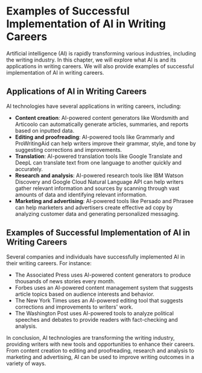 Examples of Successful Implementation of AI in Writing Careers
===================================================================================================================================

Artificial intelligence (AI) is rapidly transforming various industries, including the writing industry. In this chapter, we will explore what AI is and its applications in writing careers. We will also provide examples of successful implementation of AI in writing careers.

Applications of AI in Writing Careers
-------------------------------------

AI technologies have several applications in writing careers, including:

* **Content creation**: AI-powered content generators like Wordsmith and Articoolo can automatically generate articles, summaries, and reports based on inputted data.
* **Editing and proofreading**: AI-powered tools like Grammarly and ProWritingAid can help writers improve their grammar, style, and tone by suggesting corrections and improvements.
* **Translation**: AI-powered translation tools like Google Translate and DeepL can translate text from one language to another quickly and accurately.
* **Research and analysis**: AI-powered research tools like IBM Watson Discovery and Google Cloud Natural Language API can help writers gather relevant information and sources by scanning through vast amounts of data and identifying relevant information.
* **Marketing and advertising**: AI-powered tools like Persado and Phrasee can help marketers and advertisers create effective ad copy by analyzing customer data and generating personalized messaging.

Examples of Successful Implementation of AI in Writing Careers
--------------------------------------------------------------

Several companies and individuals have successfully implemented AI in their writing careers. For instance:

* The Associated Press uses AI-powered content generators to produce thousands of news stories every month.
* Forbes uses an AI-powered content management system that suggests article topics based on audience interests and behavior.
* The New York Times uses an AI-powered editing tool that suggests corrections and improvements to writers' work.
* The Washington Post uses AI-powered tools to analyze political speeches and debates to provide readers with fact-checking and analysis.

In conclusion, AI technologies are transforming the writing industry, providing writers with new tools and opportunities to enhance their careers. From content creation to editing and proofreading, research and analysis to marketing and advertising, AI can be used to improve writing outcomes in a variety of ways.
